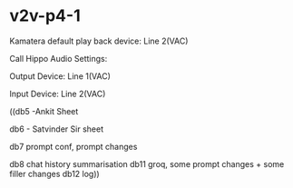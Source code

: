 # v2v-p4-1

Kamatera default play back device: Line 2(VAC)

Call Hippo Audio Settings:

Output Device: Line 1(VAC)

Input Device: Line 2(VAC)


((db5 -Ankit Sheet


db6 - Satvinder Sir sheet


db7 prompt conf, prompt changes

db8 chat history summarisation
db11 groq, some prompt changes + some filler changes
db12 log))
